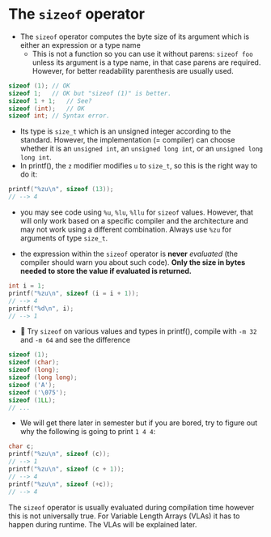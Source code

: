 # The `sizeof` operator

- The `sizeof` operator computes the byte size of its argument which is either
  an expression or a type name
  - This is not a function so you can use it without parens: `sizeof foo` unless
    its argument is a type name, in that case parens are required.  However, for
    better readability parenthesis are usually used.

```C
sizeof (1);	// OK
sizeof 1;	// OK but "sizeof (1)" is better.
sizeof 1 + 1;	// See?
sizeof (int);	// OK
sizeof int;	// Syntax error.
```

  - Its type is `size_t` which is an unsigned integer according to the
    standard.  However, the implementation (= compiler) can choose whether
    it is an `unsigned int`, an `unsigned long int`, or an `unsigned long long
    int`.
  - In printf(), the `z` modifier modifies `u` to `size_t`, so this is the
    right way to do it:

```C
printf("%zu\n", sizeof (13));
// --> 4
```

  - you may see code using `%u`, `%lu`, `%llu` for `sizeof` values.  However,
    that will only work based on a specific compiler and the architecture and
    may not work using a different combination.  Always use `%zu` for arguments
    of type `size_t`.

- the expression within the `sizeof` operator is **never** *evaluated* (the
  compiler should warn you about such code).  **Only the size in bytes needed to
  store the value if evaluated is returned.**

```C
int i = 1;
printf("%zu\n", sizeof (i = i + 1));
// --> 4
printf("%d\n", i);
// --> 1
```

- :wrench: Try `sizeof` on various values and types in printf(), compile with
  `-m 32` and `-m 64` and see the difference

```C
sizeof (1);
sizeof (char);
sizeof (long);
sizeof (long long);
sizeof ('A');
sizeof ('\075');
sizeof (1LL);
// ...
```

- We will get there later in semester but if you are bored, try to figure out
  why the following is going to print `1 4 4`:

```C
char c;
printf("%zu\n", sizeof (c));
// --> 1
printf("%zu\n", sizeof (c + 1));
// --> 4
printf("%zu\n", sizeof (+c));
// --> 4
```

The `sizeof` operator is usually evaluated during compilation time however
this is not universally true.  For Variable Length Arrays (VLAs) it has to
happen during runtime.  The VLAs will be explained later.
